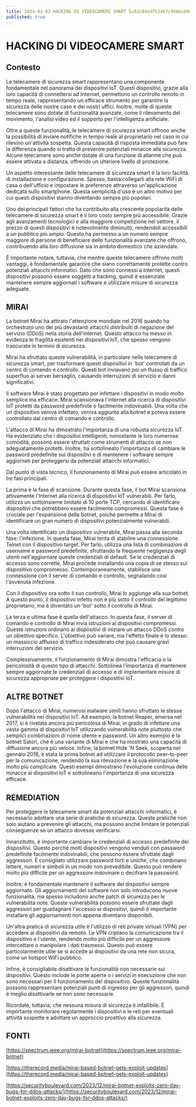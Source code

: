 ```yaml
---
title: 2024-03-03-HACKING DI VIDEOCAMERE SMART 5c02c04edfb346fc906bc608f947c66d.md 
published: true
---
```

# HACKING DI VIDEOCAMERE SMART

## Contesto

Le telecamere di sicurezza smart rappresentano una componente fondamentale nel panorama dei dispositivi IoT. Questi dispositivi, grazie alla loro capacità di connettersi ad Internet, permettono un controllo remoto in tempo reale, rappresentando un efficace strumento per garantire la sicurezza delle nostre case e dei nostri uffici. Inoltre, molte di queste telecamere sono dotate di funzionalità avanzate, come il rilevamento del movimento, l'analisi video ed il supporto per l'intelligenza artificiale.

Oltre a queste funzionalità, le telecamere di sicurezza smart offrono anche la possibilità di inviare notifiche in tempo reale al proprietario nel caso in cui rilevino un'attività sospetta. Questa capacità di risposta immediata può fare la differenza quando si tratta di prevenire potenziali minacce alla sicurezza. Alcune telecamere sono anche dotate di una funzione di allarme che può essere attivata a distanza, offrendo un ulteriore livello di protezione.

Un aspetto interessante delle telecamere di sicurezza smart è la loro facilità di installazione e configurazione. Spesso, basta collegarli alla rete WiFi di casa o dell'ufficio e impostare le preferenze attraverso un'applicazione dedicata sullo smartphone. Questa semplicità d'uso è un altro motivo per cui questi dispositivi stanno diventando sempre più popolari.

Uno dei principali fattori che ha contribuito alla crescente popolarità delle telecamere di sicurezza smart è il loro costo sempre più accessibile. Grazie agli avanzamenti tecnologici e alla maggiore competizione nel settore, il prezzo di questi dispositivi è notevolmente diminuito, rendendoli accessibili a un pubblico più ampio. Questo ha permesso a un numero sempre maggiore di persone di beneficiare delle funzionalità avanzate che offrono, contribuendo alla loro diffusione sia in ambito domestico che aziendale.

È importante notare, tuttavia, che mentre queste telecamere offrono molti vantaggi, è fondamentale garantire che siano correttamente protette contro potenziali attacchi informatici. Dato che sono connessi a Internet, questi dispositivi possono essere soggetti a hacking, quindi è essenziale mantenere sempre aggiornati i software e utilizzare misure di sicurezza adeguate.

## MIRAI

La botnet Mirai ha attirato l'attenzione mondiale nel 2016 quando ha orchestrato uno dei più devastanti attacchi distribuiti di negazione del servizio (DDoS) nella storia dell'internet. Questo attacco ha messo in evidenza le fragilità esistenti nei dispositivi IoT, che spesso vengono trascurate in termini di sicurezza.

Mirai ha sfruttato queste vulnerabilità, in particolare nelle telecamere di sicurezza smart, per trasformare questi dispositivi in 'bot' controllati da un centro di comando e controllo. Questi bot inviavano poi un flusso di traffico superfluo ai server bersaglio, causando interruzioni di servizio e danni significativi.

Il software Mirai è stato progettato per infettare i dispositivi in modo molto semplice ma efficace. Mirai scansionava l'internet alla ricerca di dispositivi IoT protetti da password predefinite o facilmente indovinabili. Una volta che un dispositivo veniva infettato, veniva aggiunto alla botnet e poteva essere controllato dal centro di comando e controllo.

L'attacco di Mirai ha dimostrato l'importanza di una robusta sicurezza IoT. Ha evidenziato che i dispositivi intelligenti, nonostante le loro numerose comodità, possono essere sfruttati come strumenti di attacco se non adeguatamente protetti. Inoltre, ha sottolineato l'importanza di cambiare le password predefinite sui dispositivi e di mantenere i software sempre aggiornati per proteggersi da potenziali attacchi informatici.

Dal punto di vista tecnico, il funzionamento di Mirai può essere articolato in tre fasi principali.

La prima è la fase di scansione. Durante questa fase, il bot Mirai scansiona attivamente l'Internet alla ricerca di dispositivi IoT vulnerabili. Per farlo, utilizza un sottoinsieme limitato di 10 porte TCP, cercando di identificare dispositivi che potrebbero essere facilmente compromessi. Questa fase è cruciale per l'espansione della botnet, poiché permette a Mirai di identificare un gran numero di dispositivi potenzialmente vulnerabili.

Una volta identificato un dispositivo vulnerabile, Mirai passa alla seconda fase: l'infezione. In questa fase, Mirai tenta di stabilire una connessione Telnet con il dispositivo target. Per farlo, utilizza una lista di combinazioni di username e password predefinite, sfruttando la frequente negligenza degli utenti nell'aggiornare queste credenziali di default. Se le credenziali di accesso sono corrette, Mirai procede installando una copia di se stesso sul dispositivo compromesso. Contemporaneamente, stabilisce una connessione con il server di comando e controllo, segnalando così l'avvenuta infezione.

Con il dispositivo ora sotto il suo controllo, Mirai lo aggiunge alla sua botnet. A questo punto, il dispositivo infetto non è più sotto il controllo del legittimo proprietario, ma è diventato un 'bot' sotto il controllo di Mirai.

La terza e ultima fase è quella dell'attacco. In questa fase, il server di comando e controllo di Mirai invia istruzioni ai dispositivi compromessi. Queste istruzioni ordinano ai dispositivi di iniziare un attacco DDoS contro un obiettivo specifico. L'obiettivo può variare, ma l'effetto finale è lo stesso: un massiccio afflusso di traffico indesiderato che può causare gravi interruzioni del servizio.

Complessivamente, il funzionamento di Mirai dimostra l'efficacia e la pericolosità di questo tipo di attacchi. Sottolinea l'importanza di mantenere sempre aggiornate le credenziali di accesso e di implementare misure di sicurezza appropriate per proteggere i dispositivi IoT.

## ALTRE BOTNET

Dopo l'attacco di Mirai, numerosi malware simili hanno sfruttato le stesse vulnerabilità nei dispositivi IoT. Ad esempio, la botnet Reaper, emersa nel 2017, si è rivelata ancora più pericolosa di Mirai, in grado di infettare una vasta gamma di dispositivi IoT utilizzando vulnerabilità note piuttosto che semplici combinazioni di nome utente e password. Un altro esempio è la botnet Satori, che è una variante di Mirai e che ha mostrato una capacità di diffusione ancora più veloce. Infine, la botnet Hide 'N Seek, scoperta nel gennaio 2018, è stata la prima botnet ad utilizzare il protocollo peer-to-peer per la comunicazione, rendendo la sua rilevazione e la sua eliminazione molto più complicate. Questi esempi dimostrano l'evoluzione continua delle minacce ai dispositivi IoT e sottolineano l'importanza di una sicurezza efficace.

## REMEDIATION

Per proteggere le telecamere smart da potenziali attacchi informatici, è necessario adottare una serie di pratiche di sicurezza. Queste pratiche non solo aiutano a prevenire gli attacchi, ma possono anche limitare le potenziali conseguenze se un attacco dovesse verificarsi.

Innanzitutto, è importante cambiare le credenziali di accesso predefinite dei dispositivi. Questo perché molti dispositivi vengono venduti con password predefinite facilmente indovinabili, che possono essere sfruttate dagli aggressori. È consigliato utilizzare password forti e uniche, che combinano lettere, numeri e simboli in un modo non prevedibile. Questo può rendere molto più difficile per un aggressore indovinare o decifrare la password.

Inoltre, è fondamentale mantenere il software dei dispositivi sempre aggiornato. Gli aggiornamenti del software non solo introducono nuove funzionalità, ma spesso includono anche patch di sicurezza per le vulnerabilità note. Queste vulnerabilità possono essere sfruttate dagli aggressori per guadagnare l'accesso ai dispositivi, quindi è importante installare gli aggiornamenti non appena diventano disponibili.

Un'altra pratica di sicurezza utile è l'utilizzo di reti private virtuali (VPN) per accedere ai dispositivi da remoto. Le VPN criptano la comunicazione tra il dispositivo e l'utente, rendendo molto più difficile per un aggressore intercettare o manipolare i dati trasmessi. Questo può essere particolarmente utile se si accede ai dispositivi da una rete non sicura, come un hotspot WiFi pubblico.

Infine, è consigliabile disattivare le funzionalità non necessarie sui dispositivi. Questo include le porte aperte o i servizi in esecuzione che non sono necessari per il funzionamento del dispositivo. Queste funzionalità possono rappresentare potenziali punti di ingresso per gli aggressori, quindi è meglio disattivarle se non sono necessarie.

Ricordate, tuttavia, che nessuna misura di sicurezza è infallibile. È importante monitorare regolarmente i dispositivi e le reti per eventuali attività sospette e adottare un approccio proattivo alla sicurezza. 

## FONTI

[https://spectrum.ieee.org/mirai-botnet](https://spectrum.ieee.org/mirai-botnet)

[https://therecord.media/mirai-based-botnet-gets-exploit-updates](https://therecord.media/mirai-based-botnet-gets-exploit-updates)

[https://securityboulevard.com/2023/12/mirai-botnet-exploits-zero-day-bugs-for-ddos-attacks/](https://securityboulevard.com/2023/12/mirai-botnet-exploits-zero-day-bugs-for-ddos-attacks/)
